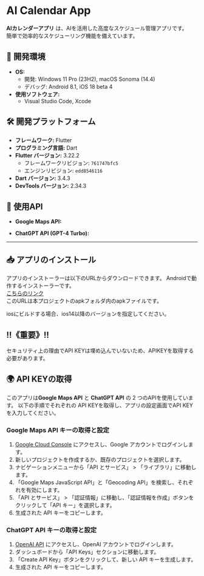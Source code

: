 # AI Calendar App

**AIカレンダーアプリ** は、AIを活用した高度なスケジュール管理アプリです。  
簡単で効率的なスケジューリング機能を備えています。   

## 📱 開発環境

- **OS:**
  - 開発: Windows 11 Pro (23H2), macOS Sonoma (14.4)
  - デバッグ: Android 8.1, iOS 18 beta 4
- **使用ソフトウェア:**
  - Visual Studio Code, Xcode

## 🛠️ 開発プラットフォーム

- **フレームワーク:** Flutter
- **プログラミング言語:** Dart
- **Flutter バージョン:** 3.22.2
  - フレームワークリビジョン: `761747bfc5`
  - エンジンリビジョン: `edd8546116`
- **Dart バージョン:** 3.4.3
- **DevTools バージョン:** 2.34.3

## 🔌 使用API

- **Google Maps API:**  
  
- **ChatGPT API (GPT-4 Turbo):**  

---
## 📥 アプリのインストール

アプリのインストーラーは以下のURLからダウンロードできます。
Androidで動作するインストーラーです。  
  [こちらのリンク](https://github.com/kanamecode/AI-calendar-app/blob/main/apk/AI%20Calendar%20App.apk)  
このURLは本プロジェクトのapkフォルダ内のapkファイルです。  

iosにビルドする場合、ios14以降のバージョンを指定してください。

## ‼️《重要》‼️
セキュリティ上の理由でAPI KEYは埋め込んでいないため、APIKEYを取得する必要があります。

## 🌍 API KEYの取得
このアプリは**Google Maps API** と **ChatGPT API** の 2 つのAPIを使用しています。
以下の手順でそれぞれの API KEYを取得し、アプリの設定画面でAPI KEYを入力してください。

### Google Maps API キーの取得と設定

1. [Google Cloud Console](https://console.cloud.google.com/) にアクセスし、Google アカウントでログインします。
2. 新しいプロジェクトを作成するか、既存のプロジェクトを選択します。
3. ナビゲーションメニューから「API とサービス」 > 「ライブラリ」に移動します。
4. 「Google Maps JavaScript API」と「Geocoding API」を検索し、それぞれを有効にします。
5. 「API とサービス」 > 「認証情報」に移動し、「認証情報を作成」ボタンをクリックして「API キー」を選択します。
6. 生成された API キーをコピーします。

### ChatGPT API キーの取得と設定

1. [OpenAI API](https://platform.openai.com/) にアクセスし、OpenAI アカウントでログインします。
2. ダッシュボードから「API Keys」セクションに移動します。
3. 「Create API Key」ボタンをクリックして、新しい API キーを生成します。
4. 生成された API キーをコピーします。


